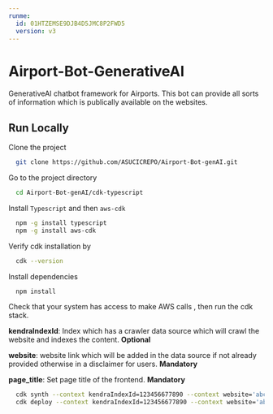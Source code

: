 ```yaml
---
runme:
  id: 01HTZEMSE9DJB4D5JMC8P2FWD5
  version: v3
---
```


# Airport-Bot-GenerativeAI

GenerativeAI chatbot framework for Airports. This bot can provide all sorts of information which is publically available on the websites.

## Run Locally

Clone the project

```bash {"id":"01HTZEMSE9DJB4D5JMBQWRGP9B"}
  git clone https://github.com/ASUCICREPO/Airport-Bot-genAI.git
```

Go to the project directory

```bash {"id":"01HTZEMSE9DJB4D5JMBTGRZWT1"}
  cd Airport-Bot-genAI/cdk-typescript
```

Install `Typescript` and then `aws-cdk`

```bash {"id":"01HTZEMSE9DJB4D5JMBWK9G9FA"}
  npm -g install typescript
  npm -g install aws-cdk
```

Verify cdk installation by

```bash {"id":"01HTZEMSE9DJB4D5JMBZ3AMSRG"}
  cdk --version
```

Install dependencies

```bash {"id":"01HTZEMSE9DJB4D5JMBZR4V1NW"}
  npm install
```

Check that your system has access to make AWS calls , then run the cdk stack.

**kendraIndexId**: Index which has a crawler data source which will crawl the website and indexes the content. **Optional**

**website**: website link which will be added in the data source if not already provided otherwise in a disclaimer for users. **Mandatory**

__page_title__: Set page title of the frontend. __Mandatory__

```bash {"id":"01HTZEMSE9DJB4D5JMC5ZBZ80K"}
  cdk synth --context kendraIndexId=123456677890 --context website='abc.com' --context page_title='Phoenix Airport Bot'
  cdk deploy --context kendraIndexId=123456677890 --context website='abc.com' --context page_title='Phoenix Airport Bot'
```
